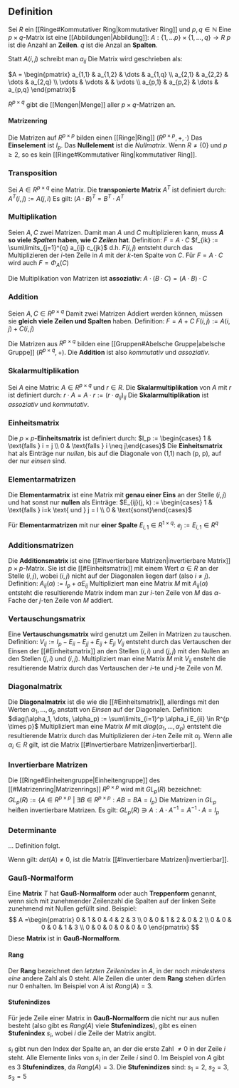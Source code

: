 
## Definition
Sei $R$ ein [[Ringe#Kommutativer Ring|kommutativer Ring]] und $p, q \in \mathbb{N}$
Eine $p\times q$-Matrix ist eine [[Abbildungen|Abbildung]]:
	$A: \{1, \dots p\}\times\{1, \dots, q\} \rightarrow R$
$p$ ist die Anzahl an __Zeilen__.
$q$ ist die Anzal an __Spalten__.

Statt $A(i, j)$ schreibt man $a_{ij}$
Die Matrix wird geschrieben als:

$A =	\begin{pmatrix}		a_{1,1} & a_{1,2} & \dots & a_{1,q} \\		a_{2,1} & a_{2,2} & \dots & a_{2,q} \\		\vdots  & \vdots  &  & \vdots \\		a_{p,1} & a_{p,2} & \dots & a_{p,q}	\end{pmatrix}$

$R^{p\times q}$ gibt die [[Mengen|Menge]] aller $p\times q$-Matrizen an.

#### Matrizenring
Die Matrizen auf $R^{p \times p}$ bilden einen [[Ringe|Ring]] $(R^{p \times p}, +, \cdot)$
Das __Einselement__ ist $I_p$.
Das __Nullelement__ ist die _Nullmatrix_.
Wenn $R \neq \{0\}$ und $p \geq 2$, so es kein [[Ringe#Kommutativer Ring|kommutativer Ring]].

### Transposition
Sei $A \in R^{p \times q}$ eine Matrix.
Die __transponierte Matrix__ $A^T$ ist definiert durch:
	$A^T(i, j) := A(j, i)$
Es gilt:
	$(A \cdot B)^T = B^T \cdot A^T$

### Multiplikation
Seien $A, C$ zwei Matrizen.
Damit man $A$ und $C$ multiplizieren kann, muss __$A$ so viele _Spalten_ haben, wie $C$ _Zeilen_ hat__.
Definition:
	$F = A \cdot C$
	$f_{ik} := \sum\limits_{j=1}^{q} a_{ij} c_{jk}$
d.h. $F(i, j)$ entsteht durch das Multiplizieren der $i$-ten Zeile in $A$ mit der $k$-ten Spalte von $C$.
Für  $F = A \cdot C$ wird auch $F = \Phi_A(C)$ 

Die Multiplikation von Matrizen ist __assoziativ__:
	$A \cdot (B \cdot C) = (A \cdot B) \cdot C$

### Addition
Seien $A, C \in R^{p\times q}$ 
Damit zwei Matrizen Addiert werden können, müssen sie __gleich viele Zeilen und Spalten__ haben.
Definition:
	$F = A + C$
	$F(i, j) := A(i, j) + C(i, j)$

Die Matrizen aus $R^{p\times q}$ bilden eine [[Gruppen#Abelsche Gruppe|abelsche Gruppe]] $(R^{p \times q}, +)$.
Die __Addition__ ist also _kommutativ_ und _assoziativ_.

### Skalarmultiplikation
Sei $A$ eine Matrix: $A \in R^{p\times q}$ und $r \in R$.
Die __Skalarmultiplikation__ von $A$ mit $r$ ist definiert durch:
	$r \cdot A = A \cdot r := (r \cdot a_{ij})_{ij}$
Die __Skalarmultiplikation__ ist _assoziativ_ und _kommutativ_.

### Einheitsmatrix
Die $p\times p$-__Einheitsmatrix__ ist definiert durch:
	$I_p := \begin{cases} 1 & \text{falls } i = j \\ 0 & \text{falls } i \neq j\end{cases}$
Die __Einheitsmatrix__ hat als Einträge nur _nullen_, bis auf die Diagonale von (1,1) nach (p, p), auf der nur _einsen_ sind.

### Elementarmatrizen
Die __Elementarmatrix__ ist eine Matrix mit __genau einer Eins__ an der Stelle $(i, j)$ und hat sonst nur __nullen__ als Einträge:
	$E_{ij}(j, k) := \begin{cases} 1 & \text{falls } i=k \text{ und } j = l \\ 0 & \text{sonst}\end{cases}$

Für __Elementarmatrizen__ mit nur __einer Spalte__ $E_{i, 1} \in R^{1\times q}$:
	$e_j := E_{i,1} \in R^q$ 

### Additionsmatrizen
Die __Additionsmatrix__ ist eine [[#Invertierbare Matrizen|invertierbare Matrix]] $p\times p$-Matrix. Sie ist die [[#Einheitsmatrix]] mit einem Wert $\alpha \in R$ an der Stelle $(i, j)$, wobei $(i, j)$ nicht auf der Diagonalen liegen darf (also $i\neq j$).
Definition:
	$A_{ij}(\alpha) := I_p + \alpha E_{ij}$
Multipliziert man eine Matrix $M$ mit $A_{ij}(\alpha)$ entsteht die resultierende Matrix indem man zur $i$-ten Zeile von $M$ das $\alpha$-Fache der $j$-ten Zeile von $M$ addiert.

### Vertauschungsmatrix
Eine __Vertauschungsmatrix__ wird genutzt um Zeilen in Matrizen zu tauschen.
Definition:
	$V_{ij} := I_p - E_{ii} - E_{jj} + E_{ij} + E_{ji}$
$V_{ij}$ entsteht durch das Vertauschen der Einsen der [[#Einheitsmatrix]] an den Stellen $(i, i)$ und $(j, j)$ mit den Nullen an den Stellen $(j, i)$ und $(i, j)$.
Multipliziert man eine Matrix $M$ mit $V_{ij}$ ensteht die resultierende Matrix durch das Vertauschen der $i$-te und $j$-te Zeile von $M$. 

### Diagonalmatrix
Die __Diagonalmatrix__ ist die wie die [[#Einheitsmatrix]], allerdings mit den Werten $\alpha_1, \dots, \alpha_p$ anstatt von _Einsen_ auf der Diagonalen.
Definition:
	$diag(\alpha_1, \dots, \alpha_p) := \sum\limits_{i=1}^p \alpha_i E_{ii} \in R^{p \times p}$
Multipliziert man eine Matrix $M$ mit $diag(\alpha_1, \dots, \alpha_p)$ entsteht die resultierende Matrix durch das Multiplizieren der $i$-ten Zeile mit $\alpha_i$.
Wenn alle $\alpha_i \in R$ gilt, ist die Matrix [[#Invertierbare Matrizen|invertierbar]].

### Invertierbare Matrizen
Die [[Ringe#Einheitengruppe|Einheitengruppe]] des [[#Matrizenring|Matrizenrings]] $R^{p\times p}$ wird mit $GL_p(R)$ bezeichnet:
	$GL_p(R) := \{A \in R^{p\times p}\ |\ \exists B \in R^{p \times p}: AB = BA = I_p\}$
Die Matrizen in $GL_p$ heißen invertierbare Matrizen. Es gilt:
	$GL_p(R) \ni A: A \cdot A^{-1} = A^{-1} \cdot A = I_p$

### Determinante
... Definition folgt.

Wenn gilt: $det(A) \neq 0$, ist die Matrix [[#Invertierbare Matrizen|invertierbar]].

### Gauß-Normalform
Eine __Matrix__ $T$ hat __Gauß-Normalform__ oder auch __Treppenform__ genannt, wenn sich mit zunehmender Zeilenzahl die Spalten auf der linken Seite zunehmend mit Nullen gefüllt sind.
Beispiel:
$$
A =\begin{pmatrix}
	0 & 1 & 0 & 4 & 2 & 3 \\
	0 & 0 & 1 & 2 & 0 & 2 \\
	0 & 0 & 0 & 0 & 1 & 3 \\
	0 & 0 & 0 & 0 & 0 & 0
\end{pmatrix}
$$
Diese __Matrix__ ist in __Gauß-Normalform__.
#### Rang
Der __Rang__ bezeichnet den _letzten Zeilenindex_ in $A$, in der noch _mindestens eine_ andere Zahl als $0$ steht.
Alle Zeilen die unter dem __Rang__ stehen dürfen nur $0$ enhalten.
Im Beispiel von $A$ ist $Rang(A) = 3$.

#### Stufenindizes
Für jede Zeile einer Matrix in __Gauß-Normalform__ die nicht nur aus nullen besteht (also gibt es $Rang(A)$ viele __Stufenindizes__), gibt es einen __Stufenindex__ $s_i$, wobei $i$ die Zeile der Matrix angibt.

$s_i$ gibt nun den Index der Spalte an, an der die erste Zahl $\neq 0$ in der Zeile $i$ steht.
Alle Elemente links von $s_i$ in der Zeile $i$ sind $0$.
Im Beispiel von $A$ gibt es 3 __Stufenindizes__, da $Rang(A) = 3$. Die __Stufenindizes__ sind:
	$s_1 = 2$, $s_2 = 3$, $s_3 = 5$
